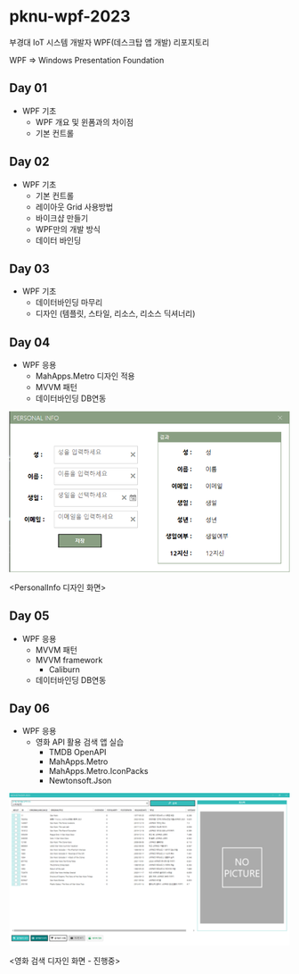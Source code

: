 # pknu-wpf-2023
부경대 IoT 시스템 개발자 WPF(데스크탑 앱 개발) 리포지토리

WPF => Windows Presentation Foundation


## Day 01
- WPF 기초
	- WPF 개요 및 윈폼과의 차이점
	- 기본 컨트롤


## Day 02
- WPF 기초
	- 기본 컨트롤
	- 레이아웃 Grid 사용방법
	- 바이크샵 만들기
	- WPF만의 개발 방식
	- 데이터 바인딩
	
	
## Day 03
- WPF 기초
	- 데이터바인딩 마무리
	- 디자인 (템플릿, 스타일, 리소스, 리소스 딕셔너리)
	
	
## Day 04
- WPF 응용
	- MahApps.Metro 디자인 적용
	- MVVM 패턴
	- 데이터바인딩 DB연동
<img src ="https://raw.githubusercontent.com/kimjihyeon-angela/pknu-wpf-2023/main/Images/PersonalInfo_Design.png" width="700"/>

<PersonalInfo 디자인 화면>


## Day 05
- WPF 응용
	- MVVM 패턴
	- MVVM framework
		- Caliburn
	- 데이터바인딩 DB연동

## Day 06
- WPF 응용
	- 영화 API 활용 검색 앱 실습	
		- TMDB OpenAPI
		- MahApps.Metro
		- MahApps.Metro.IconPacks
		- Newtonsoft.Json

<img src ="https://raw.githubusercontent.com/kimjihyeon-angela/pknu-wpf-2023/main/Images/MovieFinder_ing.PNG" width="700"/>


<영화 검색 디자인 화면 - 진행중>


